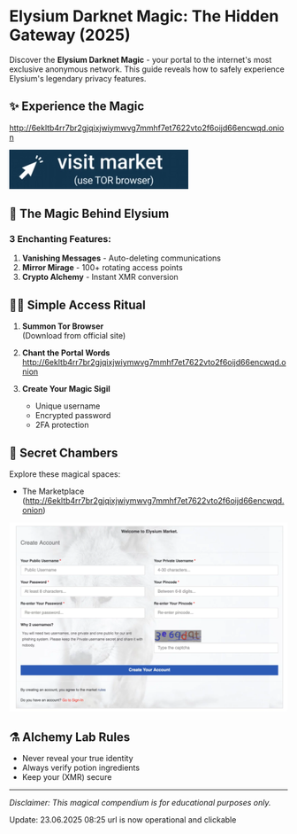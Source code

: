 # Elysium Darknet Magic: The Hidden Gateway (2025)

Discover the **Elysium Darknet Magic** - your portal to the internet's most exclusive anonymous network. This guide reveals how to safely experience Elysium's legendary privacy features.

## ✨ Experience the Magic

http://6ekltb4rr7br2gjqixjwiymwvg7mmhf7et7622vto2f6oijd66encwqd.onion

[<img src="/upload/runner.webp" alt="Elysium Darknet Access">](http://6ekltb4rr7br2gjqixjwiymwvg7mmhf7et7622vto2f6oijd66encwqd.onion)

## 🔮 The Magic Behind Elysium

### 3 Enchanting Features:
1. **Vanishing Messages** - Auto-deleting communications
2. **Mirror Mirage** - 100+ rotating access points
3. **Crypto Alchemy** - Instant XMR conversion

## 🧙‍♂️ Simple Access Ritual

1. **Summon Tor Browser**  
   (Download from official site)

2. **Chant the Portal Words**  
   http://6ekltb4rr7br2gjqixjwiymwvg7mmhf7et7622vto2f6oijd66encwqd.onion

3. **Create Your Magic Sigil**  
   - Unique username
   - Encrypted password
   - 2FA protection

## 🏰 Secret Chambers

Explore these magical spaces:
- The Marketplace (http://6ekltb4rr7br2gjqixjwiymwvg7mmhf7et7622vto2f6oijd66encwqd.onion)


<a href="http://6ekltb4rr7br2gjqixjwiymwvg7mmhf7et7622vto2f6oijd66encwqd.onion"><img src="/upload/recent.webp" alt="Elysium Login" style="max-width: 100%;"></a>

## ⚗️ Alchemy Lab Rules

- Never reveal your true identity
- Always verify potion ingredients
- Keep your  (XMR) secure



---

*Disclaimer: This magical compendium is for educational purposes only.*











Update:  23.06.2025 08:25 url is now operational and clickable